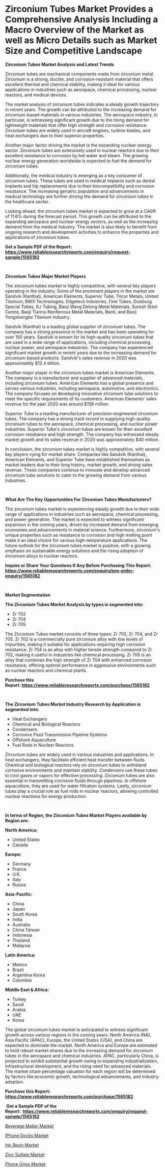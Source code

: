 <p><h1>Zirconium Tubes Market Provides a Comprehensive Analysis Including a Macro Overview of the Market as well as Micro Details such as Market Size and Competitive Landscape</h1></p><p><strong>Zirconium Tubes Market Analysis and Latest Trends</strong></p>
<p><p>Zirconium tubes are mechanical components made from zirconium metal. Zirconium is a strong, ductile, and corrosion-resistant material that offers excellent thermal and chemical stability, making it ideal for various applications in industries such as aerospace, chemical processing, nuclear reactors, and medical devices.</p><p>The market analysis of zirconium tubes indicates a steady growth trajectory in recent years. The growth can be attributed to the increasing demand for zirconium-based materials in various industries. The aerospace industry, in particular, is witnessing significant growth due to the rising demand for lightweight materials that offer high strength and corrosion resistance. Zirconium tubes are widely used in aircraft engines, turbine blades, and heat exchangers due to their superior properties.</p><p>Another major factor driving the market is the expanding nuclear energy sector. Zirconium tubes are extensively used in nuclear reactors due to their excellent resistance to corrosion by hot water and steam. The growing nuclear energy generation worldwide is expected to fuel the demand for zirconium tubes.</p><p>Additionally, the medical industry is emerging as a key consumer of zirconium tubes. These tubes are used in medical implants such as dental implants and hip replacements due to their biocompatibility and corrosion resistance. The increasing geriatric population and advancements in medical technology are further driving the demand for zirconium tubes in the healthcare sector.</p><p>Looking ahead, the zirconium tubes market is expected to grow at a CAGR of 11.6% during the forecast period. This growth can be attributed to the expanding aerospace and nuclear energy sectors, as well as the increasing demand from the medical industry. The market is also likely to benefit from ongoing research and development activities to enhance the properties and applications of zirconium tubes.</p></p>
<p><strong>Get a Sample PDF of the Report:&nbsp; <a href="https://www.reliableresearchreports.com/enquiry/request-sample/1565182">https://www.reliableresearchreports.com/enquiry/request-sample/1565182</a></strong></p>
<p>&nbsp;</p>
<p><strong>Zirconium Tubes Major Market Players</strong></p>
<p><p>The zirconium tubes market is highly competitive, with several key players operating in the industry. Some of the prominent players in the market are Sandvik (Kanthal), American Elements, Superior Tube, Tricor Metals, United Titanium, BWX Technologies, Edgetech Industries, Fine Tubes, Duisburg Special Tubes, KJ Tubing, Baoji Wang Delong Metal Materials, Suresh Steel Centre, Baoji Tianrui Nonferrous Metal Materials, Baoti, and Baoji Yongshengtai Titanium Industry.</p><p>Sandvik (Kanthal) is a leading global supplier of zirconium tubes. The company has a strong presence in the market and has been operating for over 150 years. Sandvik is known for its high-quality zirconium tubes that are used in a wide range of applications, including chemical processing, nuclear power, and aerospace industries. The company has experienced significant market growth in recent years due to the increasing demand for zirconium-based products. Sandvik's sales revenue in 2020 was approximately $12.4 billion.</p><p>Another major player in the zirconium tubes market is American Elements. The company is a manufacturer and supplier of advanced materials, including zirconium tubes. American Elements has a global presence and serves various industries, including aerospace, automotive, and electronics. The company focuses on developing innovative zirconium tube solutions to meet the specific requirements of its customers. American Elements' sales revenue for the year 2020 was around $158 million.</p><p>Superior Tube is a leading manufacturer of precision-engineered zirconium tubes. The company has a strong track record in supplying high-quality zirconium tubes to the aerospace, chemical processing, and nuclear power industries. Superior Tube's zirconium tubes are known for their excellent corrosion resistance and high strength. The company has witnessed steady market growth and its sales revenue in 2020 was approximately $40 million.</p><p>In conclusion, the zirconium tubes market is highly competitive, with several key players vying for market share. Companies like Sandvik (Kanthal), American Elements, and Superior Tube have established themselves as market leaders due to their long history, market growth, and strong sales revenue. These companies continue to innovate and develop advanced zirconium tube solutions to cater to the growing demand from various industries.</p></p>
<p>&nbsp;</p>
<p><strong>What Are The Key Opportunities For Zirconium Tubes Manufacturers?</strong></p>
<p><p>The zirconium tubes market is experiencing steady growth due to their wide range of applications in industries such as aerospace, chemical processing, and power generation. The market is expected to witness significant expansion in the coming years, driven by increased demand from emerging economies and advancements in material science. Furthermore, zirconium's unique properties such as resistance to corrosion and high melting point make it an ideal choice for various high-temperature applications. The future outlook for the zirconium tubes market is positive, with a growing emphasis on sustainable energy solutions and the rising adoption of zirconium alloys in nuclear reactors.</p></p>
<p><strong>Inquire or Share Your Questions If Any Before Purchasing This Report: <a href="https://www.reliableresearchreports.com/enquiry/pre-order-enquiry/1565182">https://www.reliableresearchreports.com/enquiry/pre-order-enquiry/1565182</a></strong></p>
<p>&nbsp;</p>
<p><strong>Market Segmentation</strong></p>
<p><strong>The Zirconium Tubes Market Analysis by types is segmented into:</strong></p>
<p><ul><li>Zr 702</li><li>Zr 704</li><li>Zr 705</li></ul></p>
<p><p>The Zirconium Tubes market consists of three types: Zr 702, Zr 704, and Zr 705. Zr 702 is a commercially pure zirconium alloy with low levels of impurities, making it suitable for applications requiring high corrosion resistance. Zr 704 is an alloy with higher tensile strength compared to Zr 702, making it useful in industries like chemical processing. Zr 705 is an alloy that combines the high strength of Zr 704 with enhanced corrosion resistance, offering optimal performance in aggressive environments such as nuclear reactors and chemical plants.</p></p>
<p><strong>Purchase this Report:&nbsp;<a href="https://www.reliableresearchreports.com/purchase/1565182">https://www.reliableresearchreports.com/purchase/1565182</a></strong></p>
<p>&nbsp;</p>
<p><strong>The Zirconium Tubes Market Industry Research by Application is segmented into:</strong></p>
<p><ul><li>Heat Exchangers</li><li>Chemical and Biological Reactors</li><li>Condensers</li><li>Corrosive Fluid Transmission Pipeline Systems</li><li>Offshore Aquaculture</li><li>Fuel Rods in Nuclear Reactors</li></ul></p>
<p><p>Zirconium tubes are widely used in various industries and applications. In heat exchangers, they facilitate efficient heat transfer between fluids. Chemical and biological reactors rely on zirconium tubes to withstand corrosive environments and maintain stability. Condensers use these tubes to cool gases or vapors for effective processing. Zirconium tubes are also essential in transmitting corrosive fluids through pipelines. In offshore aquaculture, they are used for water filtration systems. Lastly, zirconium tubes play a crucial role as fuel rods in nuclear reactors, allowing controlled nuclear reactions for energy production.</p></p>
<p>&nbsp;</p>
<p><strong>In terms of Region, the Zirconium Tubes Market Players available by Region are:</strong></p>
<p>
    <p> <strong> North America: </strong>
        <ul>
            <li>United States</li>
            <li>Canada</li>
        </ul>
        </p> 
    <p> <strong> Europe: </strong>
        <ul>
            <li>Germany</li>
            <li>France</li>
            <li>U.K.</li>
            <li>Italy</li>
            <li>Russia</li>
        </ul>
        </p> 
    <p> <strong> Asia-Pacific: </strong>
        <ul>
            <li>China</li>
            <li>Japan</li>
            <li>South Korea</li>
            <li>India</li>
            <li>Australia</li>
            <li>China Taiwan</li>
            <li>Indonesia</li>
            <li>Thailand</li>
            <li>Malaysia</li>
        </ul>
        </p> 
    <p> <strong> Latin America: </strong>
        <ul>
            <li>Mexico</li>
            <li>Brazil</li>
            <li>Argentina Korea</li>
            <li>Colombia</li>
        </ul>
        </p> 
    <p> <strong> Middle East & Africa: </strong>
        <ul>
            <li>Turkey</li>
            <li>Saudi</li>
            <li>Arabia</li>
            <li>UAE</li>
            <li>Korea</li>
        </ul>
    </p>
    </p>
<p><p>The global zirconium tubes market is anticipated to witness significant growth across various regions in the coming years. North America (NA), Asia Pacific (APAC), Europe, the United States (USA), and China are expected to dominate the market. North America and Europe are estimated to hold robust market shares due to the increasing demand for zirconium tubes in the aerospace and chemical industries. APAC, particularly China, is projected to exhibit substantial growth owing to expanding industrialization, infrastructural development, and the rising need for advanced materials. The market share percentage valuation for each region will be determined by factors like economic growth, technological advancements, and industry adoption.</p></p>
<p><strong>Purchase this Report: <a href="https://www.reliableresearchreports.com/purchase/1565182">https://www.reliableresearchreports.com/purchase/1565182</a></strong></p>
<p>&nbsp;<strong>Get a Sample PDF of the Report:&nbsp;&nbsp;<a href="https://www.reliableresearchreports.com/enquiry/request-sample/1565182">https://www.reliableresearchreports.com/enquiry/request-sample/1565182</a></strong></p>
<p><strong></strong></p>
<p><p><a href="https://medium.com/@santoshh992151/beverage-maker-market-insights-into-market-cagr-market-trends-and-growth-strategies-4beb6d9cf80d">Beverage Maker Market</a></p><p><a href="https://medium.com/@hotspotelectronicsstore/iphone-docks-market-trends-forecast-and-competitive-analysis-to-2030-2e9dc8fb851c">IPhone Docks Market</a></p><p><a href="https://github.com/prosalinda88/Market-Research-Report-List-1/blob/main/ink-resin-market.md">Ink Resin Market</a></p><p><a href="https://github.com/amae102299/Market-Research-Report-List-1/blob/main/zinc-sulfate-market.md">Zinc Sulfate Market</a></p><p><a href="https://medium.com/@hotspotvendor/phone-grips-market-share-evolution-and-market-growth-trends-2023-2030-2169dfe77c06">Phone Grips Market</a></p></p>